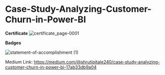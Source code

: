 # Case-Study-Analyzing-Customer-Churn-in-Power-BI

**Certificate**
![certificate_page-0001](https://github.com/shrutipitale/Case-Study-Analyzing-Customer-Churn-in-Power-BI/assets/80112581/9ed4bc0e-9396-4854-b30d-c049581434f7)

**Badges**

![statement-of-accomplishment (1)](https://github.com/shrutipitale/Case-Study-Analyzing-Customer-Churn-in-Power-BI/assets/80112581/8a07e477-ced2-47bf-9e54-9e9bb40cf5e5)

Medium Link: https://medium.com/@shrutipitale240/case-study-analyzing-customer-churn-in-power-bi-17ab33db9a04
